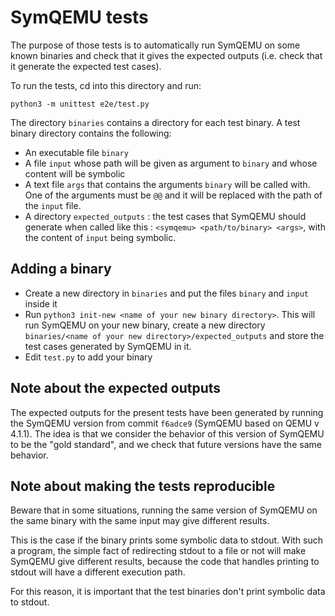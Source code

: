 # SymQEMU tests

The purpose of those tests is to automatically run SymQEMU on some known binaries and check that it gives the expected outputs (i.e. check that it generate the expected test cases).

To run the tests, cd into this directory and run:

```
python3 -m unittest e2e/test.py
```

The directory `binaries` contains a directory for each test binary. A test binary directory contains the following:

- An executable file `binary`
- A file `input` whose path will be given as argument to `binary` and whose content will be symbolic
- A text file `args` that contains the arguments `binary` will be called with. One of the arguments must be `@@` and it will be replaced with the path of the `input` file.
- A directory `expected_outputs` : the test cases that SymQEMU should generate when called like this : `<symqemu> <path/to/binary> <args>`, with the content of `input` being symbolic.

## Adding a binary

- Create a new directory in `binaries` and put the files `binary` and `input` inside it
- Run `python3 init-new <name of your new binary directory>`. This will run SymQEMU on your new binary, create a new directory `binaries/<name of your new directory>/expected_outputs` and store the test cases generated by SymQEMU in it.
- Edit `test.py` to add your binary

## Note about the expected outputs

The expected outputs for the present tests have been generated by running the SymQEMU version from commit `f6adce9` (SymQEMU based on QEMU v 4.1.1). The idea is that we consider the behavior of this version of SymQEMU to be the "gold standard", and we check that future versions have the same behavior.

## Note about making the tests reproducible

Beware that in some situations, running the same version of SymQEMU on the same binary with the same input may give different results.

This is the case if the binary prints some symbolic data to stdout. With such a program, the simple fact of redirecting stdout to a file or not will make SymQEMU give different results, because the code that handles printing to stdout will have a different execution path. 

For this reason, it is important that the test binaries don't print symbolic data to stdout.

